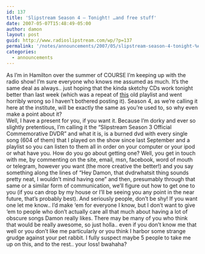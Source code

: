 ```yaml
---
id: 137
title: 'Slipstream Season 4 – Tonight! …and free stuff'
date: 2007-05-07T15:48:49-05:00
author: damon
layout: post
guid: http://www.radioslipstream.com/wp/?p=137
permalink: '/notes/announcements/2007/05/slipstream-season-4-tonight-%e2%80%a6and-free-stuff/'
categories:
  - announcements
---
```

As I’m in Hamilton over the summer of COURSE I’m keeping up with the radio show! I’m sure everyone who knows me assumed as much. It’s the same deal as always.. just hoping that the kinda sketchy CDs work tonight better than last week (which was a repeat of [this](/?p=112) old playlist and went horribly wrong so I haven’t bothered posting it). Season 4, as we’re calling it here at the institute, will be exactly the same as you’re used to, so why even make a point about it?  
Well, I have a present for you, if you want it. Because I’m dorky and ever so slightly pretentious, I’m calling it the “Slipstream Season 3 Official Commemorative DVDR” and what it is, is a burned dvd with every single song (604 of them) that I played on the show since last September and a playlist so you can listen to them all in order on your computer or your ipod or what have you. How do you go about getting one? Well, you get in touch with me, by commenting on the site, email, msn, facebook, word of mouth or telegram, however you want (the more creative the better!) and you say something along the lines of “Hey Damon, that dvdrwhatsit thing sounds pretty neat, I wouldn’t mind having one” and then, presumably through that same or a similar form of communication, we’ll figure out how to get one to you (if you can drop by my house or I’ll be seeing you any point in the near future, that’s probably best). And seriously people, don’t be shy! If you want one let me know.. I’d make ‘em for everyone I know, but I don’t want to give ‘em to people who don’t actually care all that much about having a lot of obscure songs Damon really likes. There may be many of you who think that would be really awesome, so just holla.. even if you don’t know me that well or you don’t like me particularly or you think I harbor some strange grudge against your pet rabbit. I fully suspect maybe 5 people to take me up on this, and to the rest.. your loss! bwahaha?